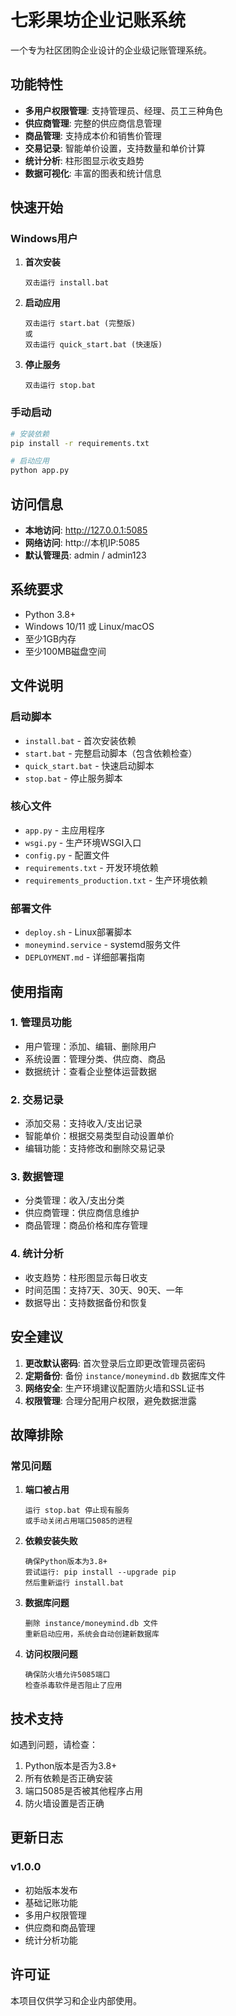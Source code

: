 # 七彩果坊企业记账系统

一个专为社区团购企业设计的企业级记账管理系统。

## 功能特性

- **多用户权限管理**: 支持管理员、经理、员工三种角色
- **供应商管理**: 完整的供应商信息管理
- **商品管理**: 支持成本价和销售价管理
- **交易记录**: 智能单价设置，支持数量和单价计算
- **统计分析**: 柱形图显示收支趋势
- **数据可视化**: 丰富的图表和统计信息

## 快速开始

### Windows用户

1. **首次安装**
   ```
   双击运行 install.bat
   ```

2. **启动应用**
   ```
   双击运行 start.bat (完整版)
   或
   双击运行 quick_start.bat (快速版)
   ```

3. **停止服务**
   ```
   双击运行 stop.bat
   ```

### 手动启动

```bash
# 安装依赖
pip install -r requirements.txt

# 启动应用
python app.py
```

## 访问信息

- **本地访问**: http://127.0.0.1:5085
- **网络访问**: http://本机IP:5085
- **默认管理员**: admin / admin123

## 系统要求

- Python 3.8+
- Windows 10/11 或 Linux/macOS
- 至少1GB内存
- 至少100MB磁盘空间

## 文件说明

### 启动脚本
- `install.bat` - 首次安装依赖
- `start.bat` - 完整启动脚本（包含依赖检查）
- `quick_start.bat` - 快速启动脚本
- `stop.bat` - 停止服务脚本

### 核心文件
- `app.py` - 主应用程序
- `wsgi.py` - 生产环境WSGI入口
- `config.py` - 配置文件
- `requirements.txt` - 开发环境依赖
- `requirements_production.txt` - 生产环境依赖

### 部署文件
- `deploy.sh` - Linux部署脚本
- `moneymind.service` - systemd服务文件
- `DEPLOYMENT.md` - 详细部署指南

## 使用指南

### 1. 管理员功能
- 用户管理：添加、编辑、删除用户
- 系统设置：管理分类、供应商、商品
- 数据统计：查看企业整体运营数据

### 2. 交易记录
- 添加交易：支持收入/支出记录
- 智能单价：根据交易类型自动设置单价
- 编辑功能：支持修改和删除交易记录

### 3. 数据管理
- 分类管理：收入/支出分类
- 供应商管理：供应商信息维护
- 商品管理：商品价格和库存管理

### 4. 统计分析
- 收支趋势：柱形图显示每日收支
- 时间范围：支持7天、30天、90天、一年
- 数据导出：支持数据备份和恢复

## 安全建议

1. **更改默认密码**: 首次登录后立即更改管理员密码
2. **定期备份**: 备份 `instance/moneymind.db` 数据库文件
3. **网络安全**: 生产环境建议配置防火墙和SSL证书
4. **权限管理**: 合理分配用户权限，避免数据泄露

## 故障排除

### 常见问题

1. **端口被占用**
   ```
   运行 stop.bat 停止现有服务
   或手动关闭占用端口5085的进程
   ```

2. **依赖安装失败**
   ```
   确保Python版本为3.8+
   尝试运行: pip install --upgrade pip
   然后重新运行 install.bat
   ```

3. **数据库问题**
   ```
   删除 instance/moneymind.db 文件
   重新启动应用，系统会自动创建新数据库
   ```

4. **访问权限问题**
   ```
   确保防火墙允许5085端口
   检查杀毒软件是否阻止了应用
   ```

## 技术支持

如遇到问题，请检查：
1. Python版本是否为3.8+
2. 所有依赖是否正确安装
3. 端口5085是否被其他程序占用
4. 防火墙设置是否正确

## 更新日志

### v1.0.0
- 初始版本发布
- 基础记账功能
- 多用户权限管理
- 供应商和商品管理
- 统计分析功能

## 许可证

本项目仅供学习和企业内部使用。 